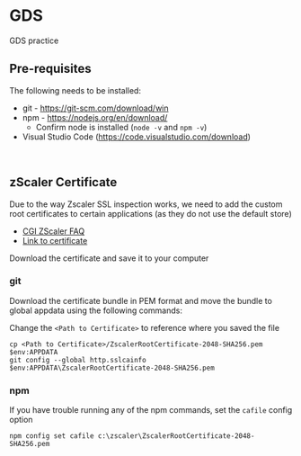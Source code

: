 # GDS

GDS practice

## Pre-requisites

The following needs to be installed:

- git - https://git-scm.com/download/win
- npm - https://nodejs.org/en/download/
  - Confirm node is installed (`node -v` and `npm -v`)
- Visual Studio Code (https://code.visualstudio.com/download)

<br>

## zScaler Certificate

Due to the way Zscaler SSL inspection works, we need to add the custom root certificates to certain applications (as they do not use the default store)

- [CGI ZScaler FAQ](https://intranet.ent.cgi.com/browse/cio/global/Documents/CGI-SASE_Wave1-FAQ_EN.pdf)
- [Link to certificate](https://groupecgi.sharepoint.com/:u:/r/teams/com0000000109/Shared%20Documents/DWI%20Access%20SASE/Zscaler/ZscalerRootCertificate-DER-CRT-PEM%203.zip?csf=1&web=1&e=D0MKot)

Download the certificate and save it to your computer

### git

Download the certificate bundle in PEM format and move the bundle to global appdata using the following commands:

Change the `<Path to Certificate>` to reference where you saved the file

```
cp <Path to Certificate>/ZscalerRootCertificate-2048-SHA256.pem $env:APPDATA
git config --global http.sslcainfo $env:APPDATA\ZscalerRootCertificate-2048-SHA256.pem
```

### npm

If you have trouble running any of the npm commands, set the `cafile` config option

```
npm config set cafile c:\zscaler\ZscalerRootCertificate-2048-SHA256.pem
```
